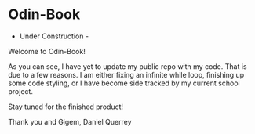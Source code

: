 # Odin-Book
- Under Construction -

Welcome to Odin-Book! 

As you can see, I have yet to update my public repo with my code. That is due to a few reasons. I am either fixing an infinite while loop, finishing up some code styling, or I have become side tracked by my current school project. 

Stay tuned for the finished product!

Thank you and Gigem,
Daniel Querrey


